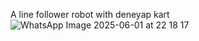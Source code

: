 A line follower robot with deneyap kart
![WhatsApp Image 2025-06-01 at 22 18 17](https://github.com/user-attachments/assets/fe319c7a-55a0-48f3-92aa-8972b5767e88)
